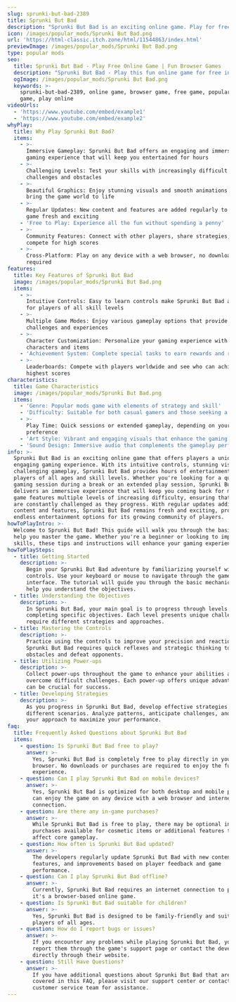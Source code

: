 ```yaml
---
slug: sprunki-but-bad-2389
title: Sprunki But Bad
description: "Sprunki But Bad is an exciting online game. Play for free directly in your browser!"
icon: /images/popular_mods/Sprunki But Bad.png
url: 'https://html-classic.itch.zone/html/11544863/index.html'
previewImage: /images/popular_mods/Sprunki But Bad.png
type: popular mods
seo:
  title: Sprunki But Bad - Play Free Online Game | Fun Browser Games
  description: "Sprunki But Bad - Play this fun online game for free in your browser. No download required!"
  ogImage: /images/popular_mods/Sprunki But Bad.png
  keywords: >-
    sprunki-but-bad-2389, online game, browser game, free game, popular mods
    game, play online
videoUrls:
  - 'https://www.youtube.com/embed/example1'
  - 'https://www.youtube.com/embed/example2'
whyPlay:
  title: Why Play Sprunki But Bad?
  items:
    - >-
      Immersive Gameplay: Sprunki But Bad offers an engaging and immersive
      gaming experience that will keep you entertained for hours
    - >-
      Challenging Levels: Test your skills with increasingly difficult
      challenges and obstacles
    - >-
      Beautiful Graphics: Enjoy stunning visuals and smooth animations that
      bring the game world to life
    - >-
      Regular Updates: New content and features are added regularly to keep the
      game fresh and exciting
    - 'Free to Play: Experience all the fun without spending a penny'
    - >-
      Community Features: Connect with other players, share strategies, and
      compete for high scores
    - >-
      Cross-Platform: Play on any device with a web browser, no downloads
      required
features:
  title: Key Features of Sprunki But Bad
  image: /images/popular_mods/Sprunki But Bad.png
  items:
    - >-
      Intuitive Controls: Easy to learn controls make Sprunki But Bad accessible
      for players of all skill levels
    - >-
      Multiple Game Modes: Enjoy various gameplay options that provide different
      challenges and experiences
    - >-
      Character Customization: Personalize your gaming experience with unique
      characters and items
    - 'Achievement System: Complete special tasks to earn rewards and recognition'
    - >-
      Leaderboards: Compete with players worldwide and see who can achieve the
      highest scores
characteristics:
  title: Game Characteristics
  image: /images/popular_mods/Sprunki But Bad.png
  items:
    - 'Genre: Popular mods game with elements of strategy and skill'
    - 'Difficulty: Suitable for both casual gamers and those seeking a challenge'
    - >-
      Play Time: Quick sessions or extended gameplay, depending on your
      preference
    - 'Art Style: Vibrant and engaging visuals that enhance the gaming experience'
    - 'Sound Design: Immersive audio that complements the gameplay perfectly'
info: >-
  Sprunki But Bad is an exciting online game that offers players a unique and
  engaging gaming experience. With its intuitive controls, stunning visuals, and
  challenging gameplay, Sprunki But Bad provides hours of entertainment for
  players of all ages and skill levels. Whether you're looking for a quick
  gaming session during a break or an extended play session, Sprunki But Bad
  delivers an immersive experience that will keep you coming back for more. The
  game features multiple levels of increasing difficulty, ensuring that players
  are constantly challenged as they progress. With regular updates adding new
  content and features, Sprunki But Bad remains fresh and exciting, providing
  endless entertainment options for its growing community of players.
howToPlayIntro: >-
  Welcome to Sprunki But Bad! This guide will walk you through the basics and
  help you master the game. Whether you're a beginner or looking to improve your
  skills, these tips and instructions will enhance your gaming experience.
howToPlaySteps:
  - title: Getting Started
    description: >-
      Begin your Sprunki But Bad adventure by familiarizing yourself with the
      controls. Use your keyboard or mouse to navigate through the game
      interface. The tutorial will guide you through the basic mechanics and
      help you understand the objectives.
  - title: Understanding the Objectives
    description: >-
      In Sprunki But Bad, your main goal is to progress through levels by
      completing specific objectives. Each level presents unique challenges that
      require different strategies and approaches.
  - title: Mastering the Controls
    description: >-
      Practice using the controls to improve your precision and reaction time.
      Sprunki But Bad requires quick reflexes and strategic thinking to overcome
      obstacles and defeat opponents.
  - title: Utilizing Power-ups
    description: >-
      Collect power-ups throughout the game to enhance your abilities and
      overcome difficult challenges. Each power-up offers unique advantages that
      can be crucial for success.
  - title: Developing Strategies
    description: >-
      As you progress in Sprunki But Bad, develop effective strategies for
      different scenarios. Analyze patterns, anticipate challenges, and adapt
      your approach to maximize your performance.
faq:
  title: Frequently Asked Questions about Sprunki But Bad
  items:
    - question: Is Sprunki But Bad free to play?
      answer: >-
        Yes, Sprunki But Bad is completely free to play directly in your web
        browser. No downloads or purchases are required to enjoy the full game
        experience.
    - question: Can I play Sprunki But Bad on mobile devices?
      answer: >-
        Yes, Sprunki But Bad is optimized for both desktop and mobile play. You
        can enjoy the game on any device with a web browser and internet
        connection.
    - question: Are there any in-game purchases?
      answer: >-
        While Sprunki But Bad is free to play, there may be optional in-game
        purchases available for cosmetic items or additional features that don't
        affect core gameplay.
    - question: How often is Sprunki But Bad updated?
      answer: >-
        The developers regularly update Sprunki But Bad with new content,
        features, and improvements based on player feedback and game
        performance.
    - question: Can I play Sprunki But Bad offline?
      answer: >-
        Currently, Sprunki But Bad requires an internet connection to play as
        it's a browser-based online game.
    - question: Is Sprunki But Bad suitable for children?
      answer: >-
        Yes, Sprunki But Bad is designed to be family-friendly and suitable for
        players of all ages.
    - question: How do I report bugs or issues?
      answer: >-
        If you encounter any problems while playing Sprunki But Bad, you can
        report them through the game's support page or contact the developers
        directly through their website.
    - question: Still Have Questions?
      answer: >-
        If you have additional questions about Sprunki But Bad that aren't
        covered in this FAQ, please visit our support center or contact our
        customer service team for assistance.
---
```


